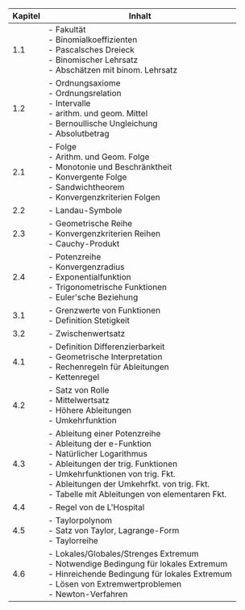 | Kapitel | Inhalt |
| ---- | ---- |
| 1.1 | - Fakultät<br>- Binomialkoeffizienten<br>- Pascalsches Dreieck<br>- Binomischer Lehrsatz<br>- Abschätzen mit binom. Lehrsatz |
| 1.2 | - Ordnungsaxiome<br>- Ordnungsrelation<br>- Intervalle<br>- arithm. und geom. Mittel<br>- Bernoullische Ungleichung<br>- Absolutbetrag |
| 2.1 | - Folge<br>- Arithm. und Geom. Folge<br>- Monotonie und Beschränktheit<br>- Konvergente Folge<br>- Sandwichtheorem<br>- Konvergenzkriterien Folgen |
| 2.2 | - Landau-Symbole |
| 2.3 | - Geometrische Reihe<br>- Konvergenzkriterien Reihen<br>- Cauchy-Produkt |
| 2.4 | - Potenzreihe<br>- Konvergenzradius<br>- Exponentialfunktion<br>- Trigonometrische Funktionen<br>- Euler'sche Beziehung |
| 3.1 | - Grenzwerte von Funktionen<br>- Definition Stetigkeit |
| 3.2 | - Zwischenwertsatz |
| 4.1 | - Definition Differenzierbarkeit<br>- Geometrische Interpretation<br>- Rechenregeln für Ableitungen<br>- Kettenregel |
| 4.2 | - Satz von Rolle<br>- Mittelwertsatz<br>- Höhere Ableitungen<br>- Umkehrfunktion |
| 4.3 | - Ableitung einer Potenzreihe<br>- Ableitung der e-Funktion<br>- Natürlicher Logarithmus<br>- Ableitungen der trig. Funktionen<br>- Umkehrfunktionen von trig. Fkt.<br>- Ableitungen der Umkehrfkt. von trig. Fkt.<br>- Tabelle mit Ableitungen von elementaren Fkt. |
| 4.4 | - Regel von de L'Hospital |
| 4.5 | - Taylorpolynom<br>- Satz von Taylor, Lagrange-Form<br>- Taylorreihe |
| 4.6 | - Lokales/Globales/Strenges Extremum<br>- Notwendige Bedingung für lokales Extremum<br>- Hinreichende Bedingung für lokales Extremum<br>- Lösen von Extremwertproblemen<br>- Newton-Verfahren |
